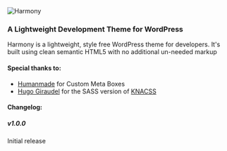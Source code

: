 <img src="https://raw.github.com/invmatt/Harmony/master/screenshot.png" alt="Harmony" />

<h3>A Lightweight Development Theme for WordPress</h3>

<p>Harmony is a lightweight, style free WordPress theme for developers. It's built using clean semantic HTML5 with no
additional un-needed markup</p>

<h4>Special thanks to:</h4>

<ul>
  <li><a href="https://github.com/humanmade/Custom-Meta-Boxes">Humanmade</a> for Custom Meta Boxes</li>
  <li><a href="https://github.com/HugoGiraudel/KNACSS-Sass">Hugo Giraudel</a> for the SASS version of <a href="http://www.knacss.com">KNACSS</a></li>
</ul>

<h4>Changelog:</h4>

<h5>v1.0.0</h5>
<p>Initial release</p>
